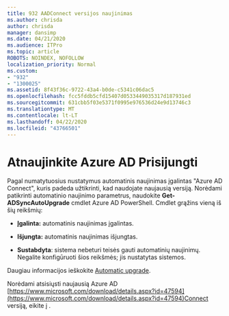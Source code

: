 ```yaml
---
title: 932 AADConnect versijos naujinimas
ms.author: chrisda
author: chrisda
manager: dansimp
ms.date: 04/21/2020
ms.audience: ITPro
ms.topic: article
ROBOTS: NOINDEX, NOFOLLOW
localization_priority: Normal
ms.custom:
- "932"
- "1300025"
ms.assetid: 8f43f36c-9722-43a4-b0de-c5341c06dac5
ms.openlocfilehash: fcc5fddb5cfd15407d0533449035317d187931ed
ms.sourcegitcommit: 631cbb5f03e5371f0995e976536d24e9d13746c3
ms.translationtype: MT
ms.contentlocale: lt-LT
ms.lasthandoff: 04/22/2020
ms.locfileid: "43766501"
---
```

# <a name="upgrade-azure-ad-connect"></a>Atnaujinkite Azure AD Prisijungti

Pagal numatytuosius nustatymus automatinis naujinimas įgalintas "Azure AD Connect", kuris padeda užtikrinti, kad naudojate naujausią versiją. Norėdami patikrinti automatinio naujinimo parametrus, naudokite **Get-ADSyncAutoUpgrade** cmdlet Azure AD PowerShell. Cmdlet grąžins vieną iš šių reikšmių:

- **Įgalinta:** automatinis naujinimas įgalintas.

- **Išjungta:** automatinis naujinimas išjungtas.

- **Sustabdyta**: sistema nebeturi teisės gauti automatinių naujinimų. Negalite konfigūruoti šios reikšmės; jis nustatytas sistemos.

Daugiau informacijos ieškokite [Automatic upgrade](https://docs.microsoft.com/azure/active-directory/connect/active-directory-aadconnect-feature-automatic-upgrade).

Norėdami atsisiųsti naujausią Azure AD [https://www.microsoft.com/download/details.aspx?id=47594](https://www.microsoft.com/download/details.aspx?id=47594)Connect versiją, eikite į .
